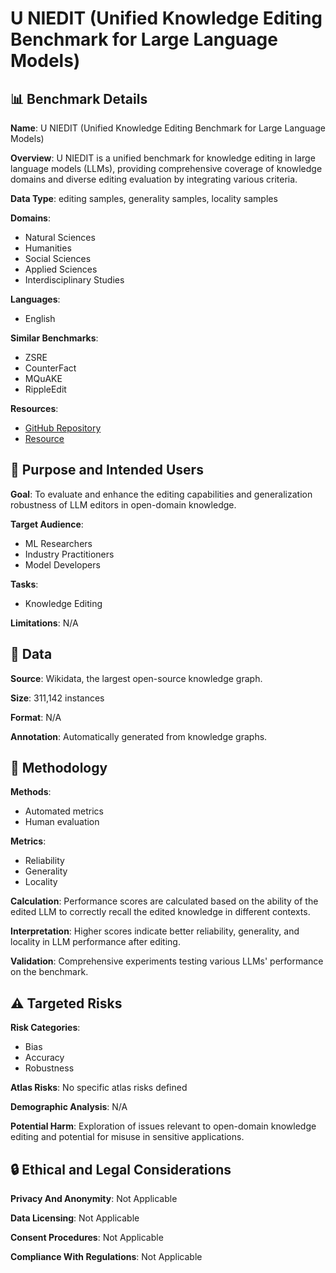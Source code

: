 # U NIEDIT (Unified Knowledge Editing Benchmark for Large Language Models)

## 📊 Benchmark Details

**Name**: U NIEDIT (Unified Knowledge Editing Benchmark for Large Language Models)

**Overview**: U NIEDIT is a unified benchmark for knowledge editing in large language models (LLMs), providing comprehensive coverage of knowledge domains and diverse editing evaluation by integrating various criteria.

**Data Type**: editing samples, generality samples, locality samples

**Domains**:
- Natural Sciences
- Humanities
- Social Sciences
- Applied Sciences
- Interdisciplinary Studies

**Languages**:
- English

**Similar Benchmarks**:
- ZSRE
- CounterFact
- MQuAKE
- RippleEdit

**Resources**:
- [GitHub Repository](https://github.com/qizhou000/UniEdit)
- [Resource](https://huggingface.co/datasets/qizhou/UniEdit)

## 🎯 Purpose and Intended Users

**Goal**: To evaluate and enhance the editing capabilities and generalization robustness of LLM editors in open-domain knowledge.

**Target Audience**:
- ML Researchers
- Industry Practitioners
- Model Developers

**Tasks**:
- Knowledge Editing

**Limitations**: N/A

## 💾 Data

**Source**: Wikidata, the largest open-source knowledge graph.

**Size**: 311,142 instances

**Format**: N/A

**Annotation**: Automatically generated from knowledge graphs.

## 🔬 Methodology

**Methods**:
- Automated metrics
- Human evaluation

**Metrics**:
- Reliability
- Generality
- Locality

**Calculation**: Performance scores are calculated based on the ability of the edited LLM to correctly recall the edited knowledge in different contexts.

**Interpretation**: Higher scores indicate better reliability, generality, and locality in LLM performance after editing.

**Validation**: Comprehensive experiments testing various LLMs' performance on the benchmark.

## ⚠️ Targeted Risks

**Risk Categories**:
- Bias
- Accuracy
- Robustness

**Atlas Risks**:
No specific atlas risks defined

**Demographic Analysis**: N/A

**Potential Harm**: Exploration of issues relevant to open-domain knowledge editing and potential for misuse in sensitive applications.

## 🔒 Ethical and Legal Considerations

**Privacy And Anonymity**: Not Applicable

**Data Licensing**: Not Applicable

**Consent Procedures**: Not Applicable

**Compliance With Regulations**: Not Applicable
